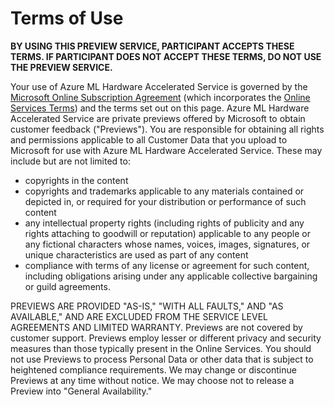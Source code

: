 # Terms of Use

**BY USING THIS PREVIEW SERVICE, PARTICIPANT ACCEPTS THESE TERMS. IF PARTICIPANT DOES NOT ACCEPT THESE TERMS, DO NOT USE THE PREVIEW SERVICE.**

Your use of Azure ML Hardware Accelerated Service is governed by the [Microsoft Online Subscription Agreement](https://azure.microsoft.com/en-us/support/legal/subscription-agreement/) (which incorporates the [Online Services Terms](http://www.microsoftvolumelicensing.com/DocumentSearch.aspx?Mode=3&DocumentTypeId=31)) and the terms set out on this page. Azure ML Hardware Accelerated Service are private previews offered by Microsoft to obtain customer feedback ("Previews").
You are responsible for obtaining all rights and permissions applicable to all Customer Data that you upload to Microsoft for use with Azure ML Hardware Accelerated Service.  These may include but are not limited to:
* copyrights in the content
* copyrights and trademarks applicable to any materials contained or depicted in, or required for your distribution or performance of such content
* any intellectual property rights (including rights of publicity and any rights attaching to goodwill or reputation) applicable to any people or any fictional characters whose names, voices, images, signatures, or unique characteristics are used as part of any content
* compliance with terms of any license or agreement for such content, including obligations arising under any applicable collective bargaining or guild agreements. 

PREVIEWS ARE PROVIDED "AS-IS," "WITH ALL FAULTS," AND "AS AVAILABLE," AND ARE EXCLUDED FROM THE SERVICE LEVEL AGREEMENTS AND LIMITED WARRANTY. Previews are not covered by customer support. Previews employ lesser or different privacy and security measures than those typically present in the Online Services. You should not use Previews to process Personal Data or other data that is subject to heightened compliance requirements. We may change or discontinue Previews at any time without notice. We may choose not to release a Preview into "General Availability."
